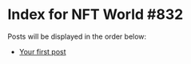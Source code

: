 # Index for NFT World #832
Posts will be displayed in the order below:

- [Your first post](./001-first.md)

